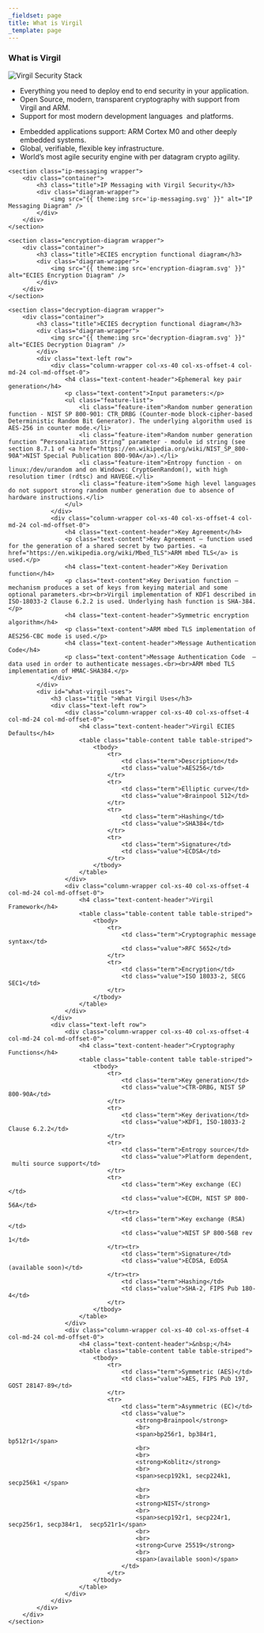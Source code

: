 ```yaml
---
_fieldset: page
title: What is Virgil
_template: page
---
```


<div class="content">
    <section class="what-is-virgil wrapper">
        <div class="container">
            <h3 class="title">What is Virgil</h3>
            <div class="diagram-wrapper">
                <img src="{{ theme:img src='virgil-stack.svg' }}" alt="Virgil Security Stack" />
            </div>
            <div class="text-left row">
                <div class="column-wrapper col-xs-40 col-xs-offset-4 col-md-24 col-md-offset-0">
                    <ul class="feature-list">
                        <li class="feature-item">Everything you need to deploy end to end security in your application. </li>
                        <li class="feature-item">Open Source, modern, transparent cryptography with support from Virgil and ARM. </li>
                        <li class="feature-item">Support for most modern development languages  and platforms.</li>
                    </ul>
                </div>
                <div class="column-wrapper col-xs-40 col-xs-offset-4 col-md-24 col-md-offset-0">
                    <ul class="feature-list">
                        <li class="feature-item">Embedded applications support: ARM Cortex M0 and other deeply embedded systems. </li>
                        <li class="feature-item">Global, verifiable, flexible key infrastructure.</li>
                        <li class="feature-item">World’s most agile security engine with per datagram crypto agility.</li>
                    </ul>
                </div>
            </div>
        </div>
    </section>

    <section class="ip-messaging wrapper">
        <div class="container">
            <h3 class="title">IP Messaging with Virgil Security</h3>
            <div class="diagram-wrapper">
                <img src="{{ theme:img src='ip-messaging.svg' }}" alt="IP Messaging Diagram" />
            </div>
        </div>
    </section>

    <section class="encryption-diagram wrapper">
        <div class="container">
            <h3 class="title">ECIES encryption functional diagram</h3>
            <div class="diagram-wrapper">
                <img src="{{ theme:img src='encryption-diagram.svg' }}" alt="ECIES Encryption Diagram" />
            </div>
        </div>
    </section>
    
    <section class="decryption-diagram wrapper">
        <div class="container">
            <h3 class="title">ECIES decryption functional diagram</h3>
            <div class="diagram-wrapper">
                <img src="{{ theme:img src='decryption-diagram.svg' }}" alt="ECIES Decryption Diagram" />
            </div>
            <div class="text-left row">
                <div class="column-wrapper col-xs-40 col-xs-offset-4 col-md-24 col-md-offset-0">
                    <h4 class="text-content-header">Ephemeral key pair generation</h4>
                    <p class="text-content">Input parameters:</p>
                    <ul class="feature-list">
                        <li class="feature-item">Random number generation function - NIST SP 800-901: CTR_DRBG (Counter-mode block-cipher-based Deterministic Random Bit Generator). The underlying algorithm used is AES-256 in counter mode.</li>
                        <li class="feature-item">Random number generation function “Personalization String” parameter - module id string (see section 8.7.1 of <a href="https://en.wikipedia.org/wiki/NIST_SP_800-90A">NIST Special Publication 800-90A</a>).</li>
                        <li class="feature-item">Entropy function - on linux:/dev/urandom and on Windows: CryptGenRandom(), with high resolution timer (rdtsc) and HAVEGE.</li>
                        <li class="feature-item">Some high level languages do not support strong random number generation due to absence of hardware instructions.</li>
                    </ul>
                </div>
                <div class="column-wrapper col-xs-40 col-xs-offset-4 col-md-24 col-md-offset-0">
                    <h4 class="text-content-header">Key Agreement</h4>
                    <p class="text-content">Key Agreement – function used for the generation of a shared secret by two parties. <a href="https://en.wikipedia.org/wiki/Mbed_TLS">ARM mbed TLS</a> is used.</p>
                    <h4 class="text-content-header">Key Derivation function</h4>
                    <p class="text-content">Key Derivation function – mechanism produces a set of keys from keying material and some optional parameters.<br><br>Virgil implementation of KDF1 described in ISO-18033-2 Clause 6.2.2 is used. Underlying hash function is SHA-384.</p>
                    <h4 class="text-content-header">Symmetric encryption algorithm</h4>
                    <p class="text-content">ARM mbed TLS implementation of AES256-CBC mode is used.</p>
                    <h4 class="text-content-header">Message Authentication Code</h4>
                    <p class="text-content">Message Authentication Code  – data used in order to authenticate messages.<br><br>ARM mbed TLS implementation of HMAC-SHA384.</p>
                </div>
            </div>
            <div id="what-virgil-uses">
                <h3 class="title ">What Virgil Uses</h3>
                <div class="text-left row">
                    <div class="column-wrapper col-xs-40 col-xs-offset-4 col-md-24 col-md-offset-0">
                        <h4 class="text-content-header">Virgil ECIES Defaults</h4>
                        <table class="table-content table table-striped">
                            <tbody>
                                <tr>
                                    <td class="term">Description</td>
                                    <td class="value">AES256</td>
                                </tr>
                                <tr>
                                    <td class="term">Elliptic curve</td>
                                    <td class="value">Brainpool 512</td>
                                </tr>
                                <tr>
                                    <td class="term">Hashing</td>
                                    <td class="value">SHA384</td>
                                </tr>
                                <tr>
                                    <td class="term">Signature</td>
                                    <td class="value">ECDSA</td>
                                </tr>
                            </tbody>
                        </table>
                    </div>
                    <div class="column-wrapper col-xs-40 col-xs-offset-4 col-md-24 col-md-offset-0">
                        <h4 class="text-content-header">Virgil Framework</h4>
                        <table class="table-content table table-striped">
                            <tbody>
                                <tr>
                                    <td class="term">Cryptographic message syntax</td>
                                    <td class="value">RFC 5652</td>
                                </tr>
                                <tr>
                                    <td class="term">Encryption</td>
                                    <td class="value">ISO 18033-2, SECG SEC1</td>
                                </tr>
                            </tbody>
                        </table>
                    </div>
                </div>
                <div class="text-left row">
                    <div class="column-wrapper col-xs-40 col-xs-offset-4 col-md-24 col-md-offset-0">
                        <h4 class="text-content-header">Cryptography Functions</h4>
                        <table class="table-content table table-striped">
                            <tbody>
                                <tr>
                                    <td class="term">Key generation</td>
                                    <td class="value">CTR-DRBG, NIST SP 800-90A</td>
                                </tr>
                                <tr>
                                    <td class="term">Key derivation</td>
                                    <td class="value">KDF1, ISO-18033-2  Clause 6.2.2</td>
                                </tr>
                                <tr>
                                    <td class="term">Entropy source</td>
                                    <td class="value">Platform dependent,  multi source support</td>
                                </tr>
                                <tr>
                                    <td class="term">Key exchange (EC)</td>
                                    <td class="value">ECDH, NIST SP 800-56A</td>
                                </tr><tr>
                                    <td class="term">Key exchange (RSA)</td>
                                    <td class="value">NIST SP 800-56B rev 1</td>
                                </tr><tr>
                                    <td class="term">Signature</td>
                                    <td class="value">ECDSA, EdDSA (available soon)</td>
                                </tr><tr>
                                    <td class="term">Hashing</td>
                                    <td class="value">SHA-2, FIPS Pub 180-4</td>
                                </tr>
                            </tbody>
                        </table>
                    </div>           
                    <div class="column-wrapper col-xs-40 col-xs-offset-4 col-md-24 col-md-offset-0">
                        <h4 class="text-content-header">&nbsp;</h4>
                        <table class="table-content table table-striped">
                            <tbody>
                                <tr>
                                    <td class="term">Symmetric (AES)</td>
                                    <td class="value">AES, FIPS Pub 197,  GOST 28147-89</td>
                                </tr>
                                <tr>
                                    <td class="term">Asymmetric (EC)</td>
                                    <td class="value">
                                        <strong>Brainpool</strong>
                                        <br>
                                        <span>bp256r1, bp384r1,  bp512r1</span>
                                        <br>
                                        <br>
                                        <strong>Koblitz</strong>
                                        <br>
                                        <span>secp192k1, secp224k1,  secp256k1 </span>
                                        <br>
                                        <br>
                                        <strong>NIST</strong>
                                        <br>
                                        <span>secp192r1, secp224r1,  secp256r1, secp384r1,  secp521r1</span>
                                        <br>
                                        <br>
                                        <strong>Curve 25519</strong>
                                        <br>
                                        <span>(available soon)</span>
                                    </td>
                                </tr>
                            </tbody>
                        </table>
                    </div>
                </div>
            </div>
        </div>
    </section>
</div>